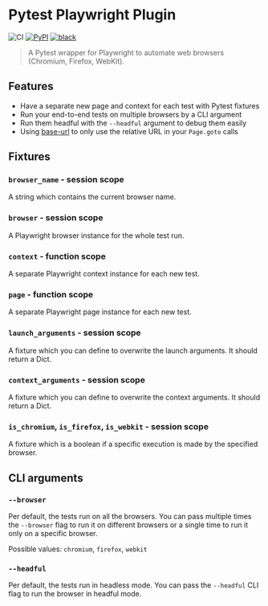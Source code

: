 # Pytest Playwright Plugin

![CI](https://github.com/mxschmitt/pytest-playwright/workflows/CI/badge.svg)
[![PyPI](https://img.shields.io/pypi/v/pytest-playwright)](https://pypi.org/project/pytest-playwright/)
[![black](https://img.shields.io/badge/code%20style-black-000000.svg)](https://github.com/python/black)

> A Pytest wrapper for Playwright to automate web browsers (Chromium, Firefox, WebKit).

## Features

- Have a separate new page and context for each test with Pytest fixtures
- Run your end-to-end tests on multiple browsers by a CLI argument
- Run them headful with the `--headful` argument to debug them easily
- Using [base-url](https://github.com/pytest-dev/pytest-base-url) to only use the relative URL in your `Page.goto` calls

## Fixtures

### `browser_name` - session scope

A string which contains the current browser name.

### `browser` - session scope

A Playwright browser instance for the whole test run.

### `context` - function scope

A separate Playwright context instance for each new test.

### `page` - function scope

A separate Playwright page instance for each new test.

### `launch_arguments` - session scope

A fixture which you can define to overwrite the launch arguments. It should return a Dict.

### `context_arguments` - session scope

A fixture which you can define to overwrite the context arguments. It should return a Dict.

### `is_chromium`, `is_firefox`, `is_webkit` - session scope

A fixture which is a boolean if a specific execution is made by the specified browser.

## CLI arguments

### `--browser`

Per default, the tests run on all the browsers. You can pass multiple times the `--browser` flag to run it on different browsers or a single time to run it only on a specific browser.

Possible values: `chromium`, `firefox`, `webkit`

### `--headful`

Per default, the tests run in headless mode. You can pass the `--headful` CLI flag to run the browser in headful mode.
